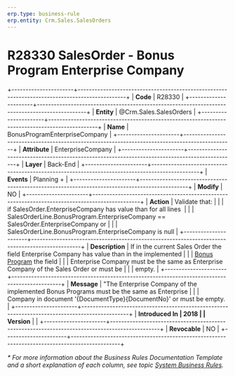 ```yaml
---
erp.type: business-rule
erp.entity: Crm.Sales.SalesOrders
---
```


# R28330 SalesOrder - Bonus Program Enterprise Company
+----------------------+-----------------------------------------------------------------------------------------------+
| **Code**             | R28330                                                                                        |
+----------------------+-----------------------------------------------------------------------------------------------+
| **Entity**           | @Crm.Sales.SalesOrders                                                                        |
+----------------------+-----------------------------------------------------------------------------------------------+
| **Name**             | BonusProgramEnterpriseCompany                                                                 |
+----------------------+-----------------------------------------------------------------------------------------------+
| **Attribute**        | EnterpriseCompany                                                                             |
+----------------------+-----------------------------------------------------------------------------------------------+
| **Layer**            | Back-End                                                                                      |
+----------------------+-----------------------------------------------------------------------------------------------+
| **Events**           | Planning +                                                                                    |
+----------------------+-----------------------------------------------------------------------------------------------+
| **Modify**           | NO                                                                                            |
+----------------------+-----------------------------------------------------------------------------------------------+
| **Action**           | Validate that:                                                                                |
|                      | if SalesOrder.EnterpriseCompany has value than for all lines                                  |
|                      | SalesOrderLine.BonusProgram.EnterpriseCompany == SalesOrder.EnterpriseCompany or              |
|                      | SalesOrderLine.BonusProgram.EnterpriseCompany is null                                         |
+----------------------+-----------------------------------------------------------------------------------------------+
| **Description**      | If in the current Sales Order the field Enterprise Company has value than in the implemented  |
|                      | [Bonus Program](https://confluence.erp.net/display/techdoc/Bonus+Programs) the field          |
|                      | Enterprise Company must be the same as Enterprise Company of the Sales Order or must be       |
|                      | empty.                                                                                        |
+----------------------+-----------------------------------------------------------------------------------------------+
| **Message**          | \"The Enterprise Company of the implemented Bonus Programs must be the same as Enterprise     |
|                      | Company in document \'{DocumentType}{DocumentNo}\' or must be empty.                          |
+----------------------+-----------------------------------------------------------------------------------------------+
| **Introduced In      | 2018                                                                                          |
| Version**            |                                                                                               |
+----------------------+-----------------------------------------------------------------------------------------------+
| **Revocable**        | NO                                                                                            |
+----------------------+-----------------------------------------------------------------------------------------------+

*\* For more information about the Business Rules Documentation Template and a short explanation of each column, see
topic [System Business Rules](../templates/template-description-system-business-rules.md).*
